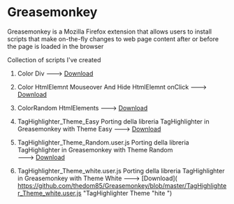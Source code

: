 # Greasemonkey 

Greasemonkey is a Mozilla Firefox extension that allows users to install scripts that make on-the-fly changes to web page content after or before the page is loaded in the browser

Collection of scripts I've created

1. Color Div     --->  [Download](https://github.com/thedom85/Greasemonkey/blob/master/ColorRandom_HtmlDiv.js "Color Div") 

2. Color HtmlElemnt Mouseover And Hide HtmlElemnt onClick 
  --->  [Download](https://github.com/thedom85/Greasemonkey/blob/master/Color_HtmlElemnt_MouseoverAndHide_HtmlElemnt_onClick.js "Color HtmlElemnt MouseoverAndHide HtmlElemnt onClick") 

3. ColorRandom HtmlElements   ---> [Download]( https://github.com/thedom85/Greasemonkey/blob/master/ColorRandom_HtmlDiv.js  "Color HtmlDiv ") 

4.  TagHighlighter_Theme_Easy  Porting della libreria  TagHighlighter in Greasemonkey with Theme Easy   ---> [Download]( https://github.com/thedom85/Greasemonkey/blob/master/TagHighlighter_Theme_Easy.user.js "TagHighlighter Theme Easy ") 

5.  TagHighlighter_Theme_Random.user.js 	  Porting della libreria  TagHighlighter in Greasemonkey with Theme Random  
   ---> [Download]( https://github.com/thedom85/Greasemonkey/blob/master/TagHighlighter_Theme_Random.user.js  "TagHighlighter Theme Random ") 

6.  TagHighlighter_Theme_white.user.js 	  Porting della libreria  TagHighlighter in Greasemonkey with Theme 
White ---> [Download]( https://github.com/thedom85/Greasemonkey/blob/master/TagHighlighter_Theme_white.user.js  "TagHighlighter Theme "hite ") 
